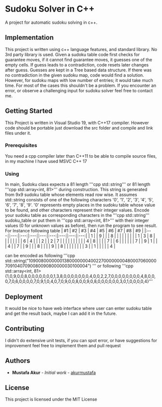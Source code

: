 # Sudoku Solver in C++

A project for automatic sudoku solving in c++. 

## Implementation

This project is written using c++ language features, and standard library. No 3rd party library is used. Given a sudoku table code first checks for guarantee moves, if it cannot find guarantee moves, it guesses one of the empty cells. 
If guess leads to a contradiction, code resets later changes after guess. Guesses are kept in a Tree based data structure.
If there was no contradiction in the given sudoku map, code would find a solution. However, for sudoku maps with low number of entries; it would take much time.
For most of the cases this shouldn't be a problem. If you encounter an error, or observe a challenging input for sudoku solver feel free to contact me.

## Getting Started

This Project is written in Visual Studio 19, with C++17 compiler. However code should be portable just download the src folder and compile and link files under it. 

### Prerequisites

You need a cpp compiler later than C++11 to be able to compile source files, in my machine I have used MSVC C++ 17

### Using
In main, Sudoku class expects a 81 length '''cpp std::string''' or 81 length '''cpp std::array<int, 81>''' during construction. This string is generated from 9x9 sudoku table whose elements read row wise. It assumes std::string consists of one of the following characters '0', '1', '2', '3', '4', '5', '6', '7', '8', '9'.
'0' represents empty places in the sudoku table whose value to be found, and other characters represent their integer values. Encode your sudoku table as corresponding characters in the '''cpp std::string''' sudoku_table or put them in '''cpp std::array<int, 81>''' with their integer values (0 for unknown values as before), then run the program to see result.
For Instance following table
| #1 | #2 | #3 | #4 | #5 | #6 | #7 | #8 | #9 |
|:---:|:---:|:---:|:---:|:---:|:---:|:---:|:---:|:---:|
| 1   |     | 9   |     |     | 8   |     |     |     |
|     |     |     |     | 1   | 3   | 8   |     |     |
|     |     |     |     | 6   | 4   |     |     | 2   |
| 2   | 7   |     |     |     |     |     |     |     |
|     | 4   | 8   |     |     |     | 7   |     | 6   |
|     |     |     |     | 7   |     | 9   | 1   |     |
| 4   |     | 7   |     | 9   |     |     | 8   |     |
|     | 9   |     | 8   |     |     |     |     |     |
|     | 3   |     | 1   |     |     |     |     | 4   |

<!---
_____________________________________
| 1 |   | 9 |   |   | 8 |   |   |   |
_____________________________________
|   |   |   |   | 1 | 3 | 8 |   |   |
_____________________________________
|   |   |   |   | 6 | 4 |   |   | 2 |
_____________________________________
| 2 | 7 |   |   |   |   |   |   |   |
_____________________________________
|   | 4 | 8 |   |   |   | 7 |   | 6 |
_____________________________________
|   |   |   |   | 7 |   | 9 | 1 |   |
_____________________________________
| 4 |   | 7 |   | 9 |   |   | 8 |   |
_____________________________________
|   | 9 |   | 8 |   |   |   |   |   |
_____________________________________
|   | 3 |   | 1 |   |   |   |   | 4 |

-->

can be encoded as following '''cpp std::string("109008000000013800000004002270000000048000706000070910407090080090800000030100004") '''
or following '''cpp std::array<int, 81>{1,0,9,0,0,8,0,0,0,0,0,0,0,1,3,8,0,0,0,0,0,0,0,4,0,0,2,2,7,0,0,0,0,0,0,0,0,4,8,0,0,0,7,0,6,0,0,0,0,7,0,9,1,0,4,0,7,0,9,0,0,8,0,0,9,0,8,0,0,0,0,0,0,3,0,1,0,0,0,0,4}'''

## Deployment

It would be nice to have web interface where user can enter sudoku table and get the result back, maybe I can add it in the future.


## Contributing

I didn't do extensive unit tests, if you can spot error, or have suggestions for improvement feel free to implement them and pull request


## Authors

* **Mustafa Akur** - *Initial work* - [akurmustafa](https://github.com/akurmustafa)


## License

This project is licensed under the MIT License
